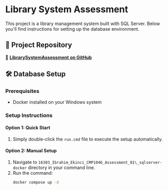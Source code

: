 # Library System Assessment  

This project is a library management system built with SQL Server. Below you'll find instructions for setting up the database environment.  

## 📌 Project Repository  
🔗 **[LibrarySystemAssessment on GitHub](https://github.com/ibrahimekinci/LibrarySystemAssessment.git)**  

## 🛠️ Database Setup  

### Prerequisites  
- Docker installed on your Windows system  

### Setup Instructions  

#### Option 1: Quick Start  
1. Simply double-click the `run.cmd` file to execute the setup automatically.  

#### Option 2: Manual Setup  
1. Navigate to `16303_Ibrahim_Ekinci_CMP1046_Assessment_01\_sqlserver-docker` directory in your command line.  
2. Run the command:  
   ```bash  
   docker compose up -d  